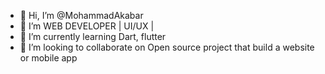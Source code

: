- 👋 Hi, I’m @MohammadAkabar
- 👀 I’m WEB DEVELOPER | UI/UX | 
- 🌱 I’m currently learning Dart, flutter
- 💞️ I’m looking to collaborate on Open source project that build a website or mobile app

<!---
MohammadAkabar/MohammadAkabar is a ✨ special ✨ repository because its `README.md` (this file) appears on your GitHub profile.
You can click the Preview link to take a look at your changes.
--->
